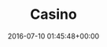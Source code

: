 ---
title:		"Casino"
type:		"photos"
mediatype:		"upload"
location:		"Berlin, Germany"
date:		"2016-07-10 01:45:48+00:00"
album:		"city"
filename:		"casino-berlin.md"
series:		"berlin"
cl_public_id:		"city/casino-berlin"
cl_version:		1497000282
format:		"tiff"
bytes:		5967544
width:		2158
height:		1440
colours:
- "#201512"
- "#030617"
- "#0C0D1C"
- "#1A1F1F"
- "#1A1817"
- "#241C11"
- "#1B282B"
- "#1D1C1F"
- "#7C442E"
- "#E29C68"
- "#FDF0E8"
- "#0B070D"
- "#131E1E"
- "#763837"
- "#130A10"
- "#01332E"
- "#020003"
- "#130704"
- "#D1EDF0"
- "#E56E89"
- "#1A1205"
- "#EFBD7F"
- "#027981"
- "#406D7D"
- "#91E2E8"
- "#042E35"
exposure_mode:		"Auto"
program:		"Aperture-priority AE"
aperture:		"2.8"
focal_length:		"16.0 mm"
iso:		"2000"
shutter_speed:		"1/40"
metering:		"Multi-segment"
flash:		"Off, Did not fire"
white_balance:		"Custom"
colour_temp:		"2900"
has_crop:		"true"
orientation:		"Horizontal (normal)"
camera_model:		"NIKON D800"
lens_info:		"16mm f/2.8"
artist: "Matt Finucane"
x_resolution:		"300"
y_resolution:		"300"
---